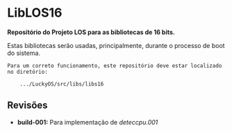 # LibLOS16 #
**Repositório do Projeto LOS para as bibliotecas de 16 bits.**

Estas bibliotecas serão usadas, principalmente, durante o processo de boot do sistema.

```
Para um correto funcionamento, este repositório deve estar localizado no diretório:

	.../LuckyOS/src/libs/libs16
```

## Revisões ##

* **build-001:** Para implementação de *deteccpu.001*
